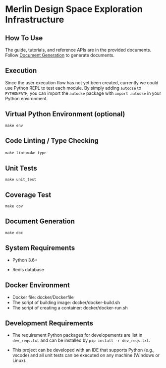 Merlin Design Space Exploration Infrastructure
==============================================

## How To Use

The guide, tutorials, and reference APIs are in the provided documents.
Follow [Document Generation](#document-generation) to generate documents.

## Execution

Since the user execution flow has not yet been created, currently we could use Python REPL to test each module.
By simply adding `autodse` to `PYTHONPATH`, you can import the `autodse` package with `import autodse` in your
Python environment.

## Virtual Python Environment (optional)

`make env`

## Code Linting / Type Checking

`make lint`
`make type`

## Unit Tests

`make unit_test`

## Coverage Test

`make cov`

## Document Generation

`make doc`

## System Requirements

* Python 3.6+

* Redis database

## Docker Environment

* Docker file: docker/Dockerfile
* The script of building image: docker/docker-build.sh
* The script of creating a container: docker/docker-run.sh

## Development Requirements

* The requirement Python packages for developements are list in `dev_reqs.txt` and can be installed
by `pip install -r dev_reqs.txt`.

* This project can be developed with an IDE that supports Python (e.g., vscode) and all unit tests
can be executed on any machine (Windows or Linux).
